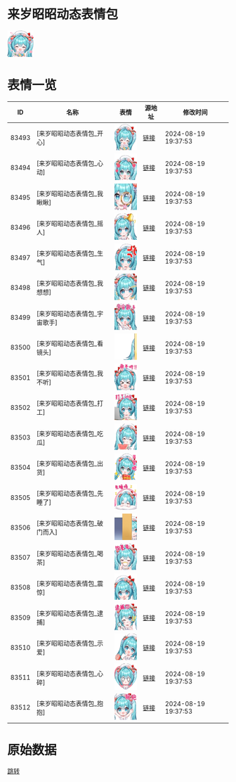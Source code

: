 # 来岁昭昭动态表情包

<img src="./cover.png" height="60" alt="cover" />

# 表情一览

|ID|名称|表情|源地址|修改时间|
|----|----|----|----|----|
|83493|[来岁昭昭动态表情包_开心]|<img src="./pic/083493_%5B来岁昭昭动态表情包_开心%5D.gif" height="60" alt="开心"/>|[链接](https://i0.hdslb.com/bfs/emote/c7eabd02d6e91f4e88df5236250fb83d0457f350.gif)|2024-08-19 19:37:53|
|83494|[来岁昭昭动态表情包_心动]|<img src="./pic/083494_%5B来岁昭昭动态表情包_心动%5D.gif" height="60" alt="心动"/>|[链接](https://i0.hdslb.com/bfs/emote/bdf0ae2df65afe031cab0993e8fcb68deb0a2f99.gif)|2024-08-19 19:37:53|
|83495|[来岁昭昭动态表情包_我瞅瞅]|<img src="./pic/083495_%5B来岁昭昭动态表情包_我瞅瞅%5D.gif" height="60" alt="我瞅瞅"/>|[链接](https://i0.hdslb.com/bfs/emote/eab70b69ebb9c0b0adf34f143a41388c7b35a5af.gif)|2024-08-19 19:37:53|
|83496|[来岁昭昭动态表情包_摇人]|<img src="./pic/083496_%5B来岁昭昭动态表情包_摇人%5D.gif" height="60" alt="摇人"/>|[链接](https://i0.hdslb.com/bfs/emote/9d6a458683c1187f1f2ed27091f987c794f39a21.gif)|2024-08-19 19:37:53|
|83497|[来岁昭昭动态表情包_生气]|<img src="./pic/083497_%5B来岁昭昭动态表情包_生气%5D.gif" height="60" alt="生气"/>|[链接](https://i0.hdslb.com/bfs/emote/4210e0a650ec7d9d49a5241f264e94160cd2daa3.gif)|2024-08-19 19:37:53|
|83498|[来岁昭昭动态表情包_我想想]|<img src="./pic/083498_%5B来岁昭昭动态表情包_我想想%5D.gif" height="60" alt="我想想"/>|[链接](https://i0.hdslb.com/bfs/emote/f72b1de1f9d58fa6042a4a3c2297114261b34d4d.gif)|2024-08-19 19:37:53|
|83499|[来岁昭昭动态表情包_宇宙歌手]|<img src="./pic/083499_%5B来岁昭昭动态表情包_宇宙歌手%5D.gif" height="60" alt="宇宙歌手"/>|[链接](https://i0.hdslb.com/bfs/emote/6e58dc4983033371bf97b39248db412f3f1f235a.gif)|2024-08-19 19:37:53|
|83500|[来岁昭昭动态表情包_看镜头]|<img src="./pic/083500_%5B来岁昭昭动态表情包_看镜头%5D.gif" height="60" alt="看镜头"/>|[链接](https://i0.hdslb.com/bfs/emote/1210b77f9919e6508457a11d56dc001e98fa1f89.gif)|2024-08-19 19:37:53|
|83501|[来岁昭昭动态表情包_我不听]|<img src="./pic/083501_%5B来岁昭昭动态表情包_我不听%5D.gif" height="60" alt="我不听"/>|[链接](https://i0.hdslb.com/bfs/emote/d1569ca002143aa7a1f0f3e50b846ce94eec966d.gif)|2024-08-19 19:37:53|
|83502|[来岁昭昭动态表情包_打工]|<img src="./pic/083502_%5B来岁昭昭动态表情包_打工%5D.gif" height="60" alt="打工"/>|[链接](https://i0.hdslb.com/bfs/emote/80a78d020098c9bae346fb463cd3aaff42fd5f99.gif)|2024-08-19 19:37:53|
|83503|[来岁昭昭动态表情包_吃瓜]|<img src="./pic/083503_%5B来岁昭昭动态表情包_吃瓜%5D.gif" height="60" alt="吃瓜"/>|[链接](https://i0.hdslb.com/bfs/emote/edccce4ae5b3e813bd7530f5237e650df5dc87fd.gif)|2024-08-19 19:37:53|
|83504|[来岁昭昭动态表情包_出货]|<img src="./pic/083504_%5B来岁昭昭动态表情包_出货%5D.gif" height="60" alt="出货"/>|[链接](https://i0.hdslb.com/bfs/emote/2ae7a58212f108ee6d707be4b6fb21c96cad8d75.gif)|2024-08-19 19:37:53|
|83505|[来岁昭昭动态表情包_先睡了]|<img src="./pic/083505_%5B来岁昭昭动态表情包_先睡了%5D.gif" height="60" alt="先睡了"/>|[链接](https://i0.hdslb.com/bfs/emote/1b692e218bf26265a9da9043aeb771b53c93b07b.gif)|2024-08-19 19:37:53|
|83506|[来岁昭昭动态表情包_破门而入]|<img src="./pic/083506_%5B来岁昭昭动态表情包_破门而入%5D.gif" height="60" alt="破门而入"/>|[链接](https://i0.hdslb.com/bfs/emote/f883f860b03ecc996087d9b496239856c36a5468.gif)|2024-08-19 19:37:53|
|83507|[来岁昭昭动态表情包_喝茶]|<img src="./pic/083507_%5B来岁昭昭动态表情包_喝茶%5D.gif" height="60" alt="喝茶"/>|[链接](https://i0.hdslb.com/bfs/emote/21c10073b8ca84a806bc1e1298222b2fcaee893c.gif)|2024-08-19 19:37:53|
|83508|[来岁昭昭动态表情包_震惊]|<img src="./pic/083508_%5B来岁昭昭动态表情包_震惊%5D.gif" height="60" alt="震惊"/>|[链接](https://i0.hdslb.com/bfs/emote/ed3c3870e58a6ba9e772a5ad90793413cdb9b0c6.gif)|2024-08-19 19:37:53|
|83509|[来岁昭昭动态表情包_逮捕]|<img src="./pic/083509_%5B来岁昭昭动态表情包_逮捕%5D.gif" height="60" alt="逮捕"/>|[链接](https://i0.hdslb.com/bfs/emote/025cdf681a9e03f19e4082458741aadf1d03ab5a.gif)|2024-08-19 19:37:53|
|83510|[来岁昭昭动态表情包_示爱]|<img src="./pic/083510_%5B来岁昭昭动态表情包_示爱%5D.gif" height="60" alt="示爱"/>|[链接](https://i0.hdslb.com/bfs/emote/8be294246cc26a183154a4f7765b2f391f9b6a20.gif)|2024-08-19 19:37:53|
|83511|[来岁昭昭动态表情包_心碎]|<img src="./pic/083511_%5B来岁昭昭动态表情包_心碎%5D.gif" height="60" alt="心碎"/>|[链接](https://i0.hdslb.com/bfs/emote/9752185b4f798ffd8af9510b1d9a5060145bd0fc.gif)|2024-08-19 19:37:53|
|83512|[来岁昭昭动态表情包_抱抱]|<img src="./pic/083512_%5B来岁昭昭动态表情包_抱抱%5D.gif" height="60" alt="抱抱"/>|[链接](https://i0.hdslb.com/bfs/emote/3dca2d723ae9de241ca21bb5b882496821e60561.gif)|2024-08-19 19:37:53|

# 原始数据

[跳转](./raw.json)

